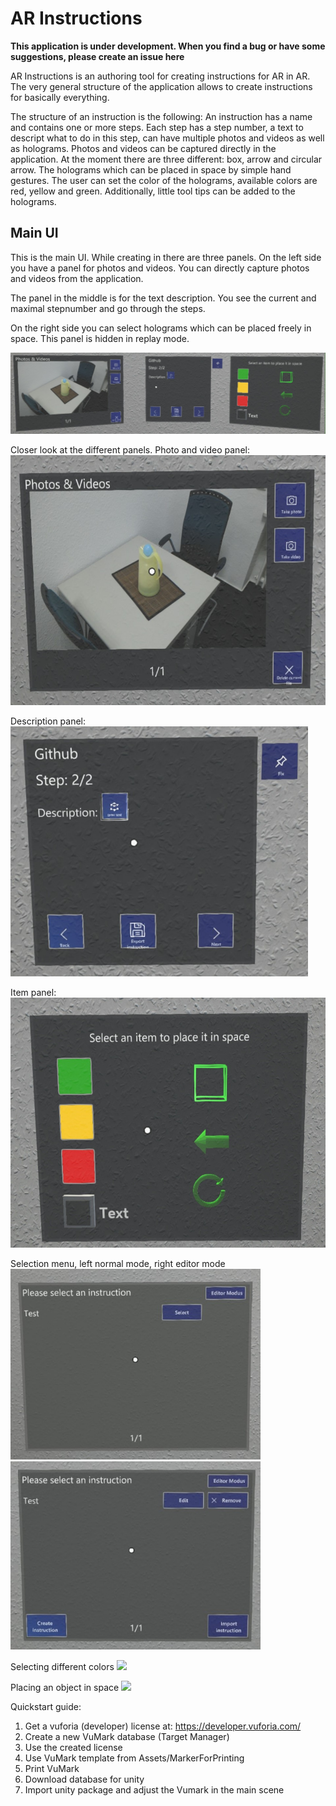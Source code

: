 # AR Instructions

**This application is under development. When you find a bug or have some suggestions, please create an issue here**

AR Instructions is an authoring tool for creating instructions for AR in AR. The very general structure of the application allows to create instructions for basically everything.

The structure of an instruction is the following:
An instruction has a name and contains one or more steps.
Each step has a step number, a text to descript what to do in this step, can have multiple photos and videos as well as holograms. Photos and videos can be captured directly in the application. At the moment there are three different: box, arrow and circular arrow. The holograms which can be placed in space by simple hand gestures. The user can set the color of the holograms, available colors are red, yellow and green. Additionally, little tool tips can be added to the holograms.


## Main UI

This is the main UI. While creating in there are three panels. On the left side you have a panel for photos and videos. You can directly capture photos and videos from the application.

The panel in the middle is for the text description. You see the current and maximal stepnumber and go through the steps.

On the right side you can select holograms which can be placed freely in space. This panel is hidden in replay mode.

![Main UI](Documentation/instrcutionMenu.jpg)

Closer look at the different panels. 
Photo and video panel:  
<img src="Documentation/PhotoAndVideoPanel.jpg" height="400" />

Description panel:  
<img src="Documentation/descriptionPanel.jpg" height="400" /> 

Item panel:  
<img src="Documentation/itemPanel.jpg" height="400" /> 

Selection menu, left normal mode, right editor mode  
<img src="Documentation/selectionMenu1.jpg" width="400">  <img src="Documentation/selectionMenu2.jpg" width="400">


Selecting different colors
<img src="Documentation/different colors.gif" height="400" />

Placing an object in space
<img src="Documentation/placing hologram in space.gif" height="400" />



Quickstart guide:  
1. Get a vuforia (developer) license at: https://developer.vuforia.com/  
2. Create a new VuMark database (Target Manager)  
3. Use the created license  
4. Use VuMark template from Assets/MarkerForPrinting  
6. Print VuMark
5. Download database for unity  
6. Import unity package and adjust the Vumark in the main scene  

